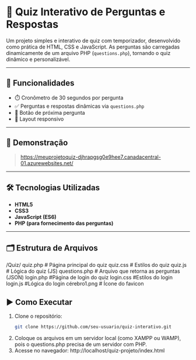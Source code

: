 # 🧠 Quiz Interativo de Perguntas e Respostas

Um projeto simples e interativo de quiz com temporizador, desenvolvido como prática de HTML, CSS e JavaScript. As perguntas são carregadas dinamicamente de um arquivo PHP (`questions.php`), tornando o quiz dinâmico e personalizável.

---

## 🚀 Funcionalidades

- ⏱️ Cronômetro de 30 segundos por pergunta
- ✅ Perguntas e respostas dinâmicas via `questions.php`
- 🎯 Botão de próxima pergunta
- 📱 Layout responsivo

---
## 📸 Demonstração

>https://meuprojetoquiz-djhrapgsg0e9hee7.canadacentral-01.azurewebsites.net/

---

## 🛠️ Tecnologias Utilizadas

- **HTML5**
- **CSS3**
- **JavaScript (ES6)**
- **PHP (para fornecimento das perguntas)**

---

## 🗂️ Estrutura de Arquivos
/Quiz/
quiz.php # Página principal do quiz
quiz.css # Estilos do quiz
quiz.js # Lógica do quiz (JS)
questions.php # Arquivo que retorna as perguntas (JSON)
login.php #Página de login do quiz
login.css #Estilos do login
login.js #Lógica do login
cérebro1.png # Ícone do favicon

## ▶️ Como Executar

1. Clone o repositório:
   ```bash
   git clone https://github.com/seu-usuario/quiz-interativo.git

2. Coloque os arquivos em um servidor local (como XAMPP ou WAMP), pois o questions.php precisa de um servidor com PHP.
3. Acesse no navegador: http://localhost/quiz-projeto/index.html
